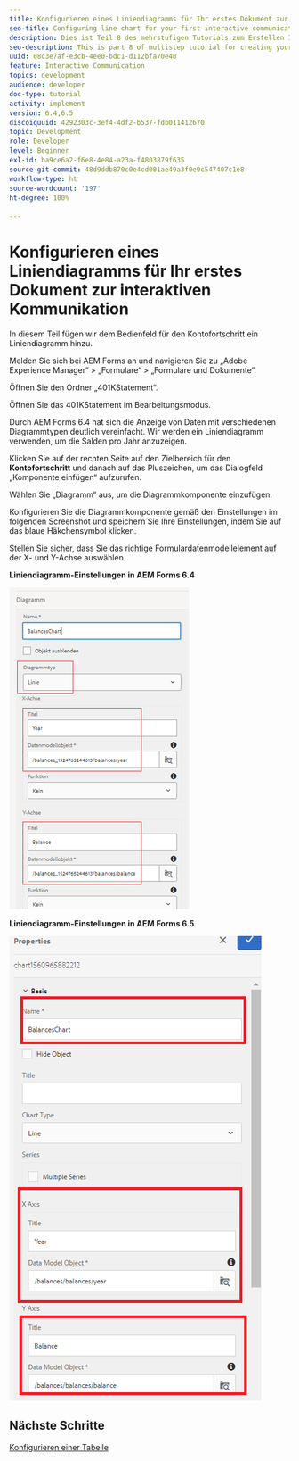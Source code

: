 ```yaml
---
title: Konfigurieren eines Liniendiagramms für Ihr erstes Dokument zur interaktiven Kommunikation – Teil 8
seo-title: Configuring line chart for your first interactive communication document
description: Dies ist Teil 8 des mehrstufigen Tutorials zum Erstellen Ihres ersten Dokuments zur interaktiven Kommunikation. In diesem Teil fügen wir dem Bedienfeld für den Kontofortschritt ein Liniendiagramm hinzu.
seo-description: This is part 8 of multistep tutorial for creating your first interactive communications document. In this part, we will add a Line chart to the account progress panel.
uuid: 08c3e7af-e3cb-4ee0-bdc1-d112bfa70e40
feature: Interactive Communication
topics: development
audience: developer
doc-type: tutorial
activity: implement
version: 6.4,6.5
discoiquuid: 4292303c-3ef4-4df2-b537-fdb011412670
topic: Development
role: Developer
level: Beginner
exl-id: ba9ce6a2-f6e8-4e84-a23a-f4803879f635
source-git-commit: 48d9ddb870c0e4cd001ae49a3f0e9c547407c1e8
workflow-type: ht
source-wordcount: '197'
ht-degree: 100%

---
```


# Konfigurieren eines Liniendiagramms für Ihr erstes Dokument zur interaktiven Kommunikation

In diesem Teil fügen wir dem Bedienfeld für den Kontofortschritt ein Liniendiagramm hinzu.

Melden Sie sich bei AEM Forms an und navigieren Sie zu „Adobe Experience Manager“ > „Formulare“ > „Formulare und Dokumente“.

Öffnen Sie den Ordner „401KStatement“.

Öffnen Sie das 401KStatement im Bearbeitungsmodus.

Durch AEM Forms 6.4 hat sich die Anzeige von Daten mit verschiedenen Diagrammtypen deutlich vereinfacht. Wir werden ein Liniendiagramm verwenden, um die Salden pro Jahr anzuzeigen.

Klicken Sie auf der rechten Seite auf den Zielbereich für den **Kontofortschritt** und danach auf das Pluszeichen, um das Dialogfeld „Komponente einfügen“ aufzurufen.

Wählen Sie „Diagramm“ aus, um die Diagrammkomponente einzufügen.

Konfigurieren Sie die Diagrammkomponente gemäß den Einstellungen im folgenden Screenshot und speichern Sie Ihre Einstellungen, indem Sie auf das blaue Häkchensymbol klicken.

Stellen Sie sicher, dass Sie das richtige Formulardatenmodellelement auf der X- und Y-Achse auswählen.

**Liniendiagramm-Einstellungen in AEM Forms 6.4**

![linechart64](assets/linechart.png)

**Liniendiagramm-Einstellungen in AEM Forms 6.5**

![linechart64](assets/linechart65.PNG)

## Nächste Schritte

[Konfigurieren einer Tabelle](./partnine.md)
